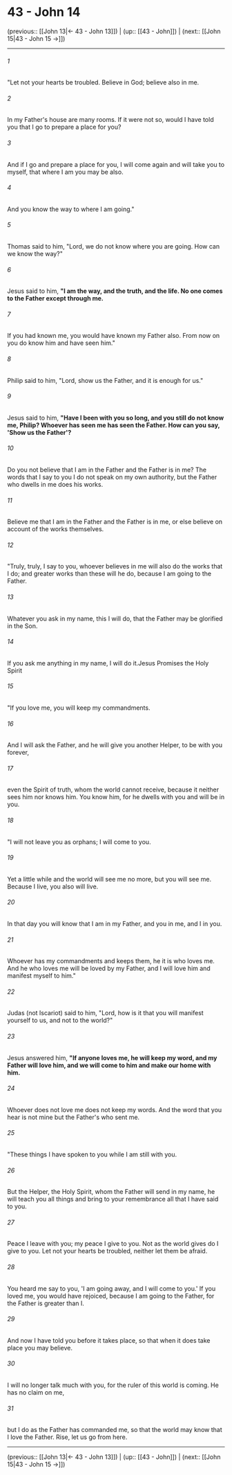 # 43 - John 14

(previous:: [[John 13|← 43 - John 13]]) | (up:: [[43 - John]]) | (next:: [[John 15|43 - John 15 →]])

***


###### 1 
"Let not your hearts be troubled. Believe in God; believe also in me. 

###### 2 
In my Father's house are many rooms. If it were not so, would I have told you that I go to prepare a place for you? 

###### 3 
And if I go and prepare a place for you, I will come again and will take you to myself, that where I am you may be also. 

###### 4 
And you know the way to where I am going." 

###### 5 
Thomas said to him, "Lord, we do not know where you are going. How can we know the way?" 

###### 6 
Jesus said to him, **"I am the way, and the truth, and the life. No one comes to the Father except through me.** 

###### 7 
If you had known me, you would have known my Father also. From now on you do know him and have seen him." 

###### 8 
Philip said to him, "Lord, show us the Father, and it is enough for us." 

###### 9 
Jesus said to him, **"Have I been with you so long, and you still do not know me, Philip? Whoever has seen me has seen the Father. How can you say, 'Show us the Father'?** 

###### 10 
Do you not believe that I am in the Father and the Father is in me? The words that I say to you I do not speak on my own authority, but the Father who dwells in me does his works. 

###### 11 
Believe me that I am in the Father and the Father is in me, or else believe on account of the works themselves. 

###### 12 
"Truly, truly, I say to you, whoever believes in me will also do the works that I do; and greater works than these will he do, because I am going to the Father. 

###### 13 
Whatever you ask in my name, this I will do, that the Father may be glorified in the Son. 

###### 14 
If you ask me anything in my name, I will do it.Jesus Promises the Holy Spirit 

###### 15 
"If you love me, you will keep my commandments. 

###### 16 
And I will ask the Father, and he will give you another Helper, to be with you forever, 

###### 17 
even the Spirit of truth, whom the world cannot receive, because it neither sees him nor knows him. You know him, for he dwells with you and will be in you. 

###### 18 
"I will not leave you as orphans; I will come to you. 

###### 19 
Yet a little while and the world will see me no more, but you will see me. Because I live, you also will live. 

###### 20 
In that day you will know that I am in my Father, and you in me, and I in you. 

###### 21 
Whoever has my commandments and keeps them, he it is who loves me. And he who loves me will be loved by my Father, and I will love him and manifest myself to him." 

###### 22 
Judas (not Iscariot) said to him, "Lord, how is it that you will manifest yourself to us, and not to the world?" 

###### 23 
Jesus answered him, **"If anyone loves me, he will keep my word, and my Father will love him, and we will come to him and make our home with him.** 

###### 24 
Whoever does not love me does not keep my words. And the word that you hear is not mine but the Father's who sent me. 

###### 25 
"These things I have spoken to you while I am still with you. 

###### 26 
But the Helper, the Holy Spirit, whom the Father will send in my name, he will teach you all things and bring to your remembrance all that I have said to you. 

###### 27 
Peace I leave with you; my peace I give to you. Not as the world gives do I give to you. Let not your hearts be troubled, neither let them be afraid. 

###### 28 
You heard me say to you, 'I am going away, and I will come to you.' If you loved me, you would have rejoiced, because I am going to the Father, for the Father is greater than I. 

###### 29 
And now I have told you before it takes place, so that when it does take place you may believe. 

###### 30 
I will no longer talk much with you, for the ruler of this world is coming. He has no claim on me, 

###### 31 
but I do as the Father has commanded me, so that the world may know that I love the Father. Rise, let us go from here.

***

(previous:: [[John 13|← 43 - John 13]]) | (up:: [[43 - John]]) | (next:: [[John 15|43 - John 15 →]])
